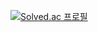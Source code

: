 [![Solved.ac
프로필](http://mazassumnida.wtf/api/v2/generate_badge?boj={handle})](https://solved.ac/{handle})
